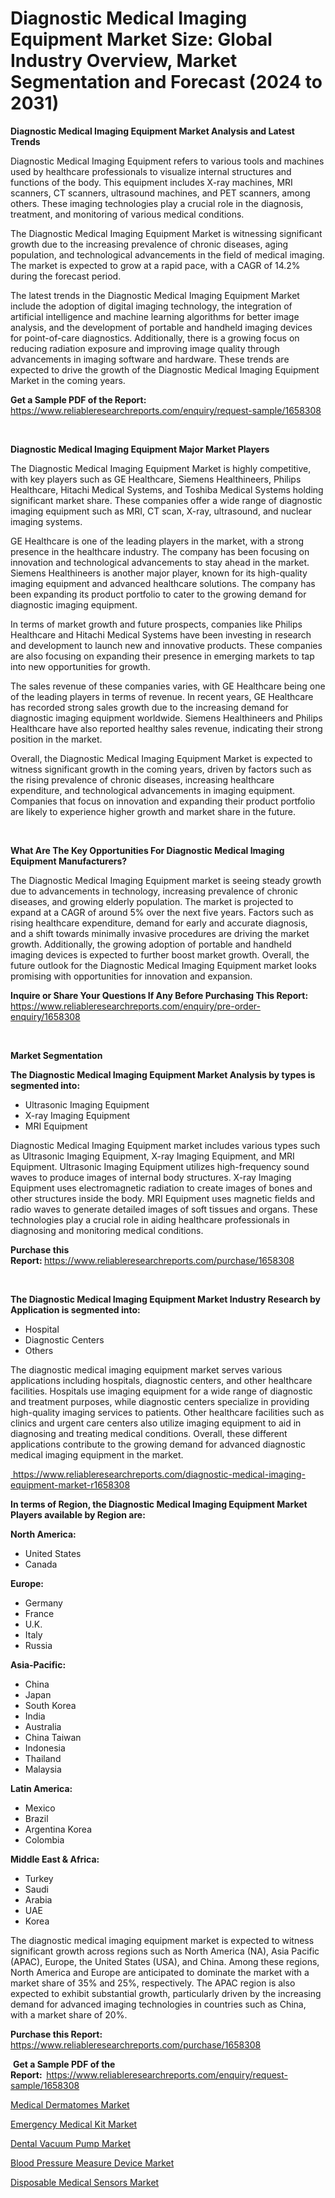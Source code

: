 <p><h1>Diagnostic Medical Imaging Equipment Market Size: Global Industry Overview, Market Segmentation and Forecast (2024 to 2031)</h1></p><p><strong>Diagnostic Medical Imaging Equipment Market Analysis and Latest Trends</strong></p>
<p><p>Diagnostic Medical Imaging Equipment refers to various tools and machines used by healthcare professionals to visualize internal structures and functions of the body. This equipment includes X-ray machines, MRI scanners, CT scanners, ultrasound machines, and PET scanners, among others. These imaging technologies play a crucial role in the diagnosis, treatment, and monitoring of various medical conditions.</p><p>The Diagnostic Medical Imaging Equipment Market is witnessing significant growth due to the increasing prevalence of chronic diseases, aging population, and technological advancements in the field of medical imaging. The market is expected to grow at a rapid pace, with a CAGR of 14.2% during the forecast period.</p><p>The latest trends in the Diagnostic Medical Imaging Equipment Market include the adoption of digital imaging technology, the integration of artificial intelligence and machine learning algorithms for better image analysis, and the development of portable and handheld imaging devices for point-of-care diagnostics. Additionally, there is a growing focus on reducing radiation exposure and improving image quality through advancements in imaging software and hardware. These trends are expected to drive the growth of the Diagnostic Medical Imaging Equipment Market in the coming years.</p></p>
<p><strong>Get a Sample PDF of the Report:&nbsp;</strong> <a href="https://www.reliableresearchreports.com/enquiry/request-sample/1658308">https://www.reliableresearchreports.com/enquiry/request-sample/1658308</a></p>
<p>&nbsp;</p>
<p><strong>Diagnostic Medical Imaging Equipment Major Market Players</strong></p>
<p><p>The Diagnostic Medical Imaging Equipment Market is highly competitive, with key players such as GE Healthcare, Siemens Healthineers, Philips Healthcare, Hitachi Medical Systems, and Toshiba Medical Systems holding significant market share. These companies offer a wide range of diagnostic imaging equipment such as MRI, CT scan, X-ray, ultrasound, and nuclear imaging systems. </p><p>GE Healthcare is one of the leading players in the market, with a strong presence in the healthcare industry. The company has been focusing on innovation and technological advancements to stay ahead in the market. Siemens Healthineers is another major player, known for its high-quality imaging equipment and advanced healthcare solutions. The company has been expanding its product portfolio to cater to the growing demand for diagnostic imaging equipment.</p><p>In terms of market growth and future prospects, companies like Philips Healthcare and Hitachi Medical Systems have been investing in research and development to launch new and innovative products. These companies are also focusing on expanding their presence in emerging markets to tap into new opportunities for growth.</p><p>The sales revenue of these companies varies, with GE Healthcare being one of the leading players in terms of revenue. In recent years, GE Healthcare has recorded strong sales growth due to the increasing demand for diagnostic imaging equipment worldwide. Siemens Healthineers and Philips Healthcare have also reported healthy sales revenue, indicating their strong position in the market.</p><p>Overall, the Diagnostic Medical Imaging Equipment Market is expected to witness significant growth in the coming years, driven by factors such as the rising prevalence of chronic diseases, increasing healthcare expenditure, and technological advancements in imaging equipment. Companies that focus on innovation and expanding their product portfolio are likely to experience higher growth and market share in the future.</p></p>
<p>&nbsp;</p>
<p><strong>What Are The Key Opportunities For Diagnostic Medical Imaging Equipment Manufacturers?</strong></p>
<p><p>The Diagnostic Medical Imaging Equipment market is seeing steady growth due to advancements in technology, increasing prevalence of chronic diseases, and growing elderly population. The market is projected to expand at a CAGR of around 5% over the next five years. Factors such as rising healthcare expenditure, demand for early and accurate diagnosis, and a shift towards minimally invasive procedures are driving the market growth. Additionally, the growing adoption of portable and handheld imaging devices is expected to further boost market growth. Overall, the future outlook for the Diagnostic Medical Imaging Equipment market looks promising with opportunities for innovation and expansion.</p></p>
<p><strong>Inquire or Share Your Questions If Any Before Purchasing This Report:</strong> <a href="https://www.reliableresearchreports.com/enquiry/pre-order-enquiry/1658308">https://www.reliableresearchreports.com/enquiry/pre-order-enquiry/1658308</a></p>
<p>&nbsp;</p>
<p><strong>Market Segmentation</strong></p>
<p><strong>The Diagnostic Medical Imaging Equipment Market Analysis by types is segmented into:</strong></p>
<p><ul><li>Ultrasonic Imaging Equipment</li><li>X-ray Imaging Equipment</li><li>MRI Equipment</li></ul></p>
<p><p>Diagnostic Medical Imaging Equipment market includes various types such as Ultrasonic Imaging Equipment, X-ray Imaging Equipment, and MRI Equipment. Ultrasonic Imaging Equipment utilizes high-frequency sound waves to produce images of internal body structures. X-ray Imaging Equipment uses electromagnetic radiation to create images of bones and other structures inside the body. MRI Equipment uses magnetic fields and radio waves to generate detailed images of soft tissues and organs. These technologies play a crucial role in aiding healthcare professionals in diagnosing and monitoring medical conditions.</p></p>
<p><strong>Purchase this Report:&nbsp;</strong><a href="https://www.reliableresearchreports.com/purchase/1658308">https://www.reliableresearchreports.com/purchase/1658308</a></p>
<p>&nbsp;</p>
<p><strong>The Diagnostic Medical Imaging Equipment Market Industry Research by Application is segmented into:</strong></p>
<p><ul><li>Hospital</li><li>Diagnostic Centers</li><li>Others</li></ul></p>
<p><p>The diagnostic medical imaging equipment market serves various applications including hospitals, diagnostic centers, and other healthcare facilities. Hospitals use imaging equipment for a wide range of diagnostic and treatment purposes, while diagnostic centers specialize in providing high-quality imaging services to patients. Other healthcare facilities such as clinics and urgent care centers also utilize imaging equipment to aid in diagnosing and treating medical conditions. Overall, these different applications contribute to the growing demand for advanced diagnostic medical imaging equipment in the market.</p></p>
<p><a href="https://www.reliableresearchreports.com/diagnostic-medical-imaging-equipment-market-r1658308">&nbsp;https://www.reliableresearchreports.com/diagnostic-medical-imaging-equipment-market-r1658308</a></p>
<p><strong>In terms of Region, the Diagnostic Medical Imaging Equipment Market Players available by Region are:</strong></p>
<p>
    <p> <strong> North America: </strong>
        <ul>
            <li>United States</li>
            <li>Canada</li>
        </ul>
        </p> 
    <p> <strong> Europe: </strong>
        <ul>
            <li>Germany</li>
            <li>France</li>
            <li>U.K.</li>
            <li>Italy</li>
            <li>Russia</li>
        </ul>
        </p> 
    <p> <strong> Asia-Pacific: </strong>
        <ul>
            <li>China</li>
            <li>Japan</li>
            <li>South Korea</li>
            <li>India</li>
            <li>Australia</li>
            <li>China Taiwan</li>
            <li>Indonesia</li>
            <li>Thailand</li>
            <li>Malaysia</li>
        </ul>
        </p> 
    <p> <strong> Latin America: </strong>
        <ul>
            <li>Mexico</li>
            <li>Brazil</li>
            <li>Argentina Korea</li>
            <li>Colombia</li>
        </ul>
        </p> 
    <p> <strong> Middle East & Africa: </strong>
        <ul>
            <li>Turkey</li>
            <li>Saudi</li>
            <li>Arabia</li>
            <li>UAE</li>
            <li>Korea</li>
        </ul>
    </p>
    </p>
<p><p>The diagnostic medical imaging equipment market is expected to witness significant growth across regions such as North America (NA), Asia Pacific (APAC), Europe, the United States (USA), and China. Among these regions, North America and Europe are anticipated to dominate the market with a market share of 35% and 25%, respectively. The APAC region is also expected to exhibit substantial growth, particularly driven by the increasing demand for advanced imaging technologies in countries such as China, with a market share of 20%.</p></p>
<p><strong>Purchase this Report: </strong><a href="https://www.reliableresearchreports.com/purchase/1658308">https://www.reliableresearchreports.com/purchase/1658308</a></p>
<p>&nbsp;<strong>Get a Sample PDF of the Report:&nbsp;&nbsp;</strong><a href="https://www.reliableresearchreports.com/enquiry/request-sample/1658308">https://www.reliableresearchreports.com/enquiry/request-sample/1658308</a></p>
<p><strong></strong></p>
<p><p><a href="https://github.com/vregtldg37/Market-Research-Report-List-1/blob/main/medical-dermatomes-market.md">Medical Dermatomes Market</a></p><p><a href="https://github.com/LiamKanenood/Market-Research-Report-List-1/blob/main/emergency-medical-kit-market.md">Emergency Medical Kit Market</a></p><p><a href="https://github.com/labibmmn112/Market-Research-Report-List-1/blob/main/dental-vacuum-pump-market.md">Dental Vacuum Pump Market</a></p><p><a href="https://github.com/gladysalidde/Market-Research-Report-List-2/blob/main/blood-pressure-measure-device-market.md">Blood Pressure Measure Device Market</a></p><p><a href="https://github.com/rslnowrouzi/Market-Research-Report-List-1/blob/main/disposable-medical-sensors-market.md">Disposable Medical Sensors Market</a></p></p>